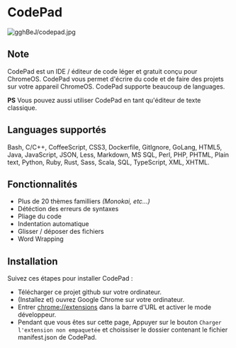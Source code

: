 # CodePad

![gghBeJ/codepad.jpg](https://image.ibb.co/gghBeJ/codepad.jpg)

## Note

CodePad est un IDE / éditeur de code léger et gratuit conçu pour ChromeOS. CodePad vous permet d'écrire du code et de faire des projets sur votre appareil ChromeOS. CodePad supporte beaucoup de languages.

**PS** Vous pouvez aussi utiliser CodePad en tant qu'éditeur de texte classique.

## Languages supportés
Bash, C/C++, CoffeeScript, CSS3, Dockerfile, GitIgnore, GoLang, HTML5, Java, JavaScript, JSON, Less, Markdown, MS SQL, Perl, PHP, PHTML, Plain text, Python, Ruby, Rust, Sass, Scala, SQL, TypeScript, XML, XHTML.

## Fonctionnalités
 - Plus de 20 thèmes familliers _(Monokai, etc...)_
 - Détéction des erreurs de syntaxes
 - Pliage du code
 - Indentation automatique
 - Glisser / déposer des fichiers
 - Word Wrapping

## Installation

Suivez ces étapes pour installer CodePad : 
                                              
  - Télécharger ce projet github sur votre ordinateur.
  - (Installez et) ouvrez Google Chrome sur votre ordinateur.
  - Entrer [chrome://extensions](chrome://extensions) dans la barre d'URL et activer le mode développeur.
  - Pendant que vous êtes sur cette page, Appuyer sur le bouton `Charger l'extension non empaquetée` et choissiser le dossier contenant le fichier manifest.json de CodePad.
